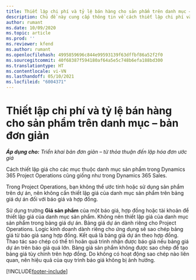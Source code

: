 ```yaml
---
title: Thiết lập chi phí và tỷ lệ bán hàng cho sản phẩm trên danh mục – bản đơn giản
description: Chủ đề này cung cấp thông tin về cách thiết lập chi phí và tỷ lệ bán hàng cho các mặt hàng trong danh mục sản phẩm.
author: rumant
ms.date: 10/09/2020
ms.topic: article
ms.prod: ''
ms.reviewer: kfend
ms.author: rumant
ms.openlocfilehash: 4995859696c844e99593139f63dffbf86a52f2f0
ms.sourcegitcommit: 40f68387f594180af64a5e5c748b6efa188bd300
ms.translationtype: HT
ms.contentlocale: vi-VN
ms.lasthandoff: 05/10/2021
ms.locfileid: "6004371"
---
```

# <a name="set-up-cost-and-sales-rates-for-catalog-products---lite"></a>Thiết lập chi phí và tỷ lệ bán hàng cho sản phẩm trên danh mục – bản đơn giản

_**Áp dụng cho:** Triển khai bản đơn giản – từ thỏa thuận đến lập hóa đơn ước giá_


Cách thiết lập giá cho các mục thuộc danh mục sản phẩm trong Dynamics 365 Project Operations cũng giống như trong Dynamics 365 Sales.

Trong Project Operations, bạn không thể ước tính hoặc sử dụng sản phẩm trên dự án, nên không cần thiết lập giá của danh mục sản phẩm trên bảng giá dự án đối với báo giá và hợp đồng.

Sử dụng trường **Giá sản phẩm** của một báo giá, hợp đồng hoặc tài khoản để thiết lập giá của danh mục sản phẩm. Không nên thiết lập giá của danh mục sản phẩm trong bảng giá dự án. Bảng giá dự án dành riêng cho Project Operations. Logic kinh doanh dành riêng cho ứng dụng sẽ sao chép bảng giá từ báo giá sang hợp đồng. Kết quả là bảng giá dự án theo hợp đồng. Thao tác sao chép có thể trì hoãn quá trình nhận được báo giá nếu bảng giá dự án trên báo giá quá lớn. Bảng giá sản phẩm không được sao chép để tạo bảng giá tùy chỉnh trên hợp đồng. Do không có hoạt động sao chép nào liên quan, nên hiệu quả của quy trình báo giá không bị ảnh hưởng.


[!INCLUDE[footer-include](../../includes/footer-banner.md)]